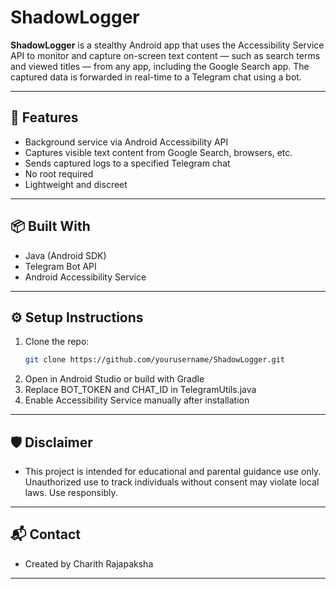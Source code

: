 # ShadowLogger

**ShadowLogger** is a stealthy Android app that uses the Accessibility Service API to monitor and capture on-screen text content — such as search terms and viewed titles — from any app, including the Google Search app. The captured data is forwarded in real-time to a Telegram chat using a bot.

---

## 🚀 Features
- Background service via Android Accessibility API
- Captures visible text content from Google Search, browsers, etc.
- Sends captured logs to a specified Telegram chat
- No root required
- Lightweight and discreet

---

## 📦 Built With
- Java (Android SDK)
- Telegram Bot API
- Android Accessibility Service

---

## ⚙️ Setup Instructions

1. Clone the repo:
   ```bash
   git clone https://github.com/yourusername/ShadowLogger.git
2. Open in Android Studio or build with Gradle
3. Replace BOT_TOKEN and CHAT_ID in TelegramUtils.java
4. Enable Accessibility Service manually after installation

---

## 🛡️ Disclaimer
- This project is intended for educational and parental guidance use only. Unauthorized use to track individuals without consent may violate local laws. Use responsibly.

---

## 📬 Contact
- Created by Charith Rajapaksha


---



